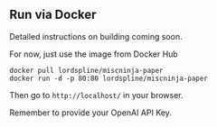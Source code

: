 ## Run via Docker

Detailed instructions on building coming soon.

For now, just use the image from Docker Hub

```
docker pull lordspline/miscninja-paper
docker run -d -p 80:80 lordspline/miscninja-paper
```

Then go to `http://localhost/` in your browser.

Remember to provide your OpenAI API Key.
